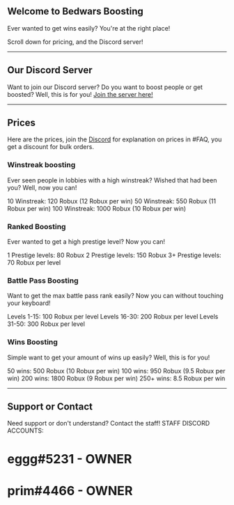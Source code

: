## Welcome to Bedwars Boosting

Ever wanted to get wins easily? You're at the right place!

Scroll down for pricing, and the Discord server!

__________________________________________________________


## Our Discord Server
Want to join our Discord server? Do you want to boost people or get boosted? Well, this is for you!
[Join the server here!](https://discord.gg/hUCrRJQy4V)

__________________________________________________________


## Prices
Here are the prices, join the [Discord](https://discord.gg/hUCrRJQy4V) for explanation on prices in #FAQ, you get a discount for bulk orders.

### Winstreak boosting
Ever seen people in lobbies with a high winstreak? Wished that had been you? Well, now you can!

10 Winstreak: 120 Robux (12 Robux per win)
50 Winstreak: 550 Robux (11 Robux per win)
100 Winstreak: 1000 Robux (10 Robux per win)

### Ranked Boosting
Ever wanted to get a high prestige level? Now you can!

1 Prestige levels: 80 Robux
2 Prestige levels: 150 Robux
3+ Prestige levels: 70 Robux per level

### Battle Pass Boosting
Want to get the max battle pass rank easily? Now you can without touching your keyboard!

Levels 1-15: 100 Robux per level
Levels 16-30: 200 Robux per level
Levels 31-50: 300 Robux per level

### Wins Boosting
Simple want to get your amount of wins up easily? Well, this is for you!

50 wins: 500 Robux (10 Robux per win)
100 wins: 950 Robux (9.5 Robux per win)
200 wins: 1800 Robux (9 Robux per win)
250+ wins: 8.5 Robux per win

__________________________________________________________


## Support or Contact

Need support or don't understand? Contact the staff!
STAFF DISCORD ACCOUNTS:
# eggg#5231 - OWNER
# prim#4466 - OWNER
